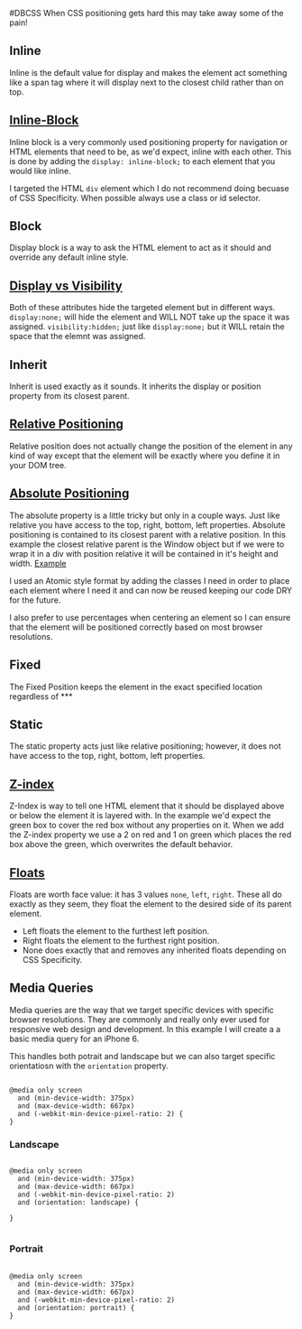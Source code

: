 #DBCSS
When CSS positioning gets hard this may take away some of the pain!


## Inline

Inline is the default value for display and makes the element act something like a span tag where it will display next to the closest child rather than on top.

## <a href="examples/inline-block.html">Inline-Block</a>

Inline block is a very commonly used positioning property for navigation or HTML elements that need to be, as we'd expect, inline with each other. This is done by adding the `display: inline-block;` to each element that you would like inline.

I targeted the HTML `div` element which I do not recommend doing becuase of CSS Specificity. When possible always use a class or id selector.

## Block
Display block is a way to ask the HTML element to act as it should and override any default inline style.

## <a href="examples/display-visible.html">Display vs Visibility</a>

Both of these attributes hide the targeted element but in different ways. `display:none;` will hide the element and WILL NOT take up the space it was assigned. `visibility:hidden;` just like `display:none;` but it WILL retain the space that the elemnt was assigned.

## Inherit

Inherit is used exactly as it sounds. It inherits the display or position property from its closest parent.





## <a href="examples/relative.html">Relative Positioning</a>
Relative position does not actually change the position of the element in any kind of way except that the element will be exactly where you define it in your DOM tree.

## <a href="examples/absolute.html">Absolute Positioning</a>

The absolute property is a little tricky but only in a couple ways. Just like relative you have access to the top, right, bottom, left properties. Absolute positioning is contained to its closest parent with a relative position. In this example the closest relative parent is the Window object but if we were to wrap it in a div with position relative it will be contained in it's height and width.
<a href="examples/absolute-2.html">Example</a>

I used an Atomic style format by adding the classes I need in order to place each element where I need it and can now be reused keeping our code DRY for the future.

I also prefer to use percentages when centering an element so I can ensure that the element will be positioned correctly based on most browser resolutions.

## Fixed

The Fixed Position keeps the element in the exact specified location regardless of ***

## Static

The static property acts just like relative positioning; however, it does not have access to the top, right, bottom, left properties.




## <a href="examples/z-index.html">Z-index</a>

Z-Index is way to tell one HTML element that it should be displayed above or below the element it is layered with. In the example we'd expect the green box to cover the red box without any properties on it. When we add the Z-index property we use a 2 on red and 1 on green which places the red box above the green, which overwrites the default behavior.




## <a href="examples/floats.html">Floats</a>

Floats are worth face value: it has 3 values `none`, `left`, `right`. These all do exactly as they seem, they float the element to the desired side of its parent element. 
* Left floats the element to the furthest left position.
* Right floats the element to the furthest right position.
* None does exactly that and removes any inherited floats depending on CSS Specificity.




## Media Queries

Media queries are the way that we target specific devices with specific browser resolutions. They are commonly and really only ever used for responsive web design and development. In this example I will create a a basic media query for an iPhone 6.


This handles both potrait and landscape but we can also target specific orientatiosn with the `orientation` property.
<pre><code>
@media only screen 
  and (min-device-width: 375px) 
  and (max-device-width: 667px) 
  and (-webkit-min-device-pixel-ratio: 2) { 
}</code></pre>

### Landscape
<pre><code>
@media only screen 
  and (min-device-width: 375px)
  and (max-device-width: 667px)
  and (-webkit-min-device-pixel-ratio: 2)
  and (orientation: landscape) {

}
	</code>
</pre>

### Portrait
<pre>
	<code>
@media only screen 
  and (min-device-width: 375px)
  and (max-device-width: 667px)
  and (-webkit-min-device-pixel-ratio: 2)
  and (orientation: portrait) {
}
	</code>
</pre>